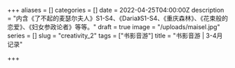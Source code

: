 +++
aliases = []
categories = []
date = 2022-04-25T04:00:00Z
description = "内含《了不起的麦瑟尔夫人》S1-S4、《Daria》S1-S4、《重庆森林》、《花束般的恋爱》、《妇女参政论者》等等。"
draft = true
image = "/uploads/maisel.jpg"
series = []
slug = "creativity_2"
tags = ["书影音游"]
title = "书影音游 | 3-4月记录"

+++
